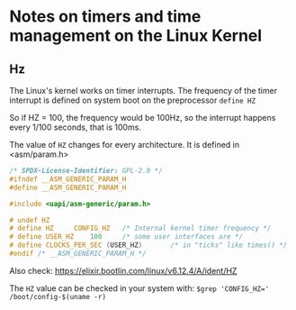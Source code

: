 # Notes on timers and time management on the Linux Kernel


## Hz

The Linux's kernel works on timer interrupts. The frequency of the timer interrupt is defined on system boot on the preprocessor `define HZ`

So if HZ = 100, the frequency would be 100Hz, so the interrupt happens every 1/100 seconds, that is 100ms. 

The value of `HZ` changes for every architecture. It is defined in <asm/param.h> 

```C
/* SPDX-License-Identifier: GPL-2.0 */
#ifndef __ASM_GENERIC_PARAM_H
#define __ASM_GENERIC_PARAM_H

#include <uapi/asm-generic/param.h>

# undef HZ
# define HZ		CONFIG_HZ	/* Internal kernel timer frequency */
# define USER_HZ	100		/* some user interfaces are */
# define CLOCKS_PER_SEC	(USER_HZ)       /* in "ticks" like times() */
#endif /* __ASM_GENERIC_PARAM_H */
```

Also check: https://elixir.bootlin.com/linux/v6.12.4/A/ident/HZ

The `HZ` value can be checked in your system with: `$grep 'CONFIG_HZ=' /boot/config-$(uname -r)` 




